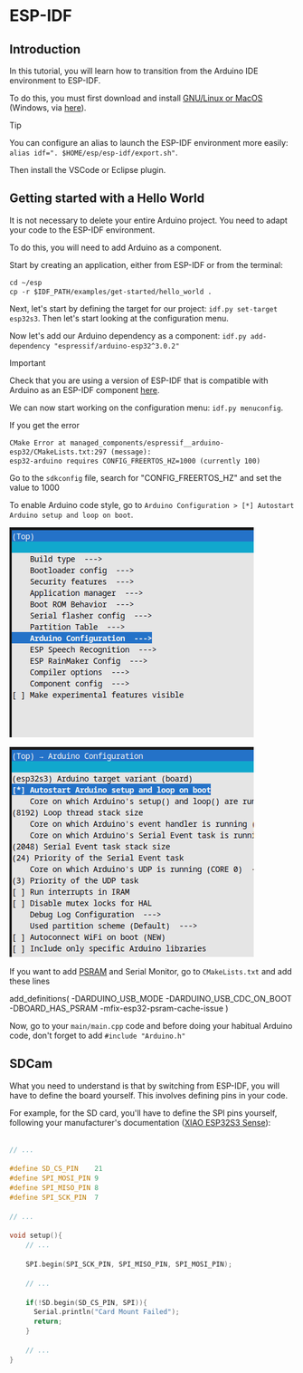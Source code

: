 # ESP-IDF
## Introduction
In this tutorial, you will learn how to transition from the Arduino IDE environment to ESP-IDF.

To do this, you must first download and install [GNU/Linux or MacOS](https://github.com/espressif/vscode-esp-idf-extension/blob/master/README.md) (Windows, via [here](https://docs.espressif.com/projects/esp-idf/en/stable/esp32/get-started/windows-setup.html)).

> [!TIP]
> You can configure an alias to launch the ESP-IDF environment more easily: `alias idf=". $HOME/esp/esp-idf/export.sh"`.

Then install the VSCode or Eclipse plugin.

## Getting started with a Hello World
It is not necessary to delete your entire Arduino project. You need to adapt your code to the ESP-IDF environment.

To do this, you will need to add Arduino as a component.

Start by creating an application, either from ESP-IDF or from the terminal:
```
cd ~/esp
cp -r $IDF_PATH/examples/get-started/hello_world .
```

Next, let's start by defining the target for our project: `idf.py set-target esp32s3`. Then let's start looking at the configuration menu.

Now let's add our Arduino dependency as a component:
`idf.py add-dependency "espressif/arduino-esp32^3.0.2"`

> [!IMPORTANT]
> Check that you are using a version of ESP-IDF that is compatible with Arduino as an ESP-IDF component [here](https://docs.espressif.com/projects/arduino-esp32/en/latest/esp-idf_component.html).

We can now start working on the configuration menu: `idf.py menuconfig`.

If you get the error
```
CMake Error at managed_components/espressif__arduino-esp32/CMakeLists.txt:297 (message):
esp32-arduino requires CONFIG_FREERTOS_HZ=1000 (currently 100)
```

Go to the `sdkconfig` file, search for "CONFIG_FREERTOS_HZ" and set the value to 1000

To enable Arduino code style, go to `Arduino Configuration > [*] Autostart Arduino setup and loop on boot`.

![General menu config](general_menu.png)

![Arduino](arduino.png)

If you want to add [PSRAM](https://docs.espressif.com/projects/esp-idf/en/latest/esp32/api-guides/external-ram.html#esp32-rev-v1) and Serial Monitor, go to `CMakeLists.txt` and add these lines

add_definitions(
-DARDUINO_USB_MODE
-DARDUINO_USB_CDC_ON_BOOT
-DBOARD_HAS_PSRAM
-mfix-esp32-psram-cache-issue
)

Now, go to your `main/main.cpp` code and before doing your habitual Arduino code, don't forget to add `#include "Arduino.h"`

## SDCam

What you need to understand is that by switching from ESP-IDF, you will have to define the board yourself. This involves defining pins in your code.


For example, for the SD card, you'll have to define the SPI pins yourself, following your manufacturer's documentation ([XIAO ESP32S3 Sense](https://wiki.seeedstudio.com/xiao_esp32s3_sense_filesystem/)):

```cpp

// ...

#define SD_CS_PIN    21
#define SPI_MOSI_PIN 9
#define SPI_MISO_PIN 8
#define SPI_SCK_PIN  7

// ...

void setup(){
    // ...

    SPI.begin(SPI_SCK_PIN, SPI_MISO_PIN, SPI_MOSI_PIN);

    // ...

    if(!SD.begin(SD_CS_PIN, SPI)){
      Serial.println("Card Mount Failed");
      return;
    }

    // ...
}
```